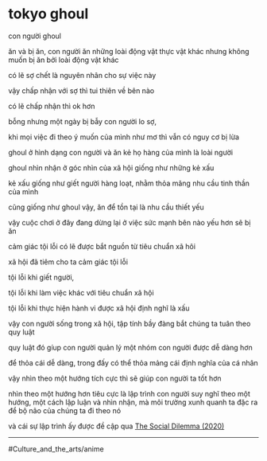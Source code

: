 # tokyo ghoul

con người ghoul

ăn và bị ăn, con người ăn những loài động vật thực vật khác nhưng không muốn bị ăn bởi loài động vật khác

có lẽ sợ chết là nguyên nhân cho sự việc này

vậy chấp nhận với sợ thì tui thiên về bên nào

có lẽ chấp nhận thì ok hơn

bỗng nhưng một ngày bị bẫy con người lo sợ,

khi mọi việc đi theo ý muốn của mình như mơ thì vẫn có nguy cơ bị lừa

ghoul ở hình dạng con người và ăn kẻ họ hàng của mình là loài người

ghoul nhìn nhận ở góc nhìn của xã hội giống như những kẻ xấu

kẻ xấu giống như giết người hàng loạt, nhằm thỏa mãng nhu cầu tinh thần của mình

cũng giống như ghoul vậy, ăn để tồn tại là nhu cầu thiết yếu

vậy cuộc chơi ở đây đang dừng lại ở việc sức mạnh bên nào yếu hơn sẽ bị ăn

cảm giác tội lỗi có lẽ được bắt nguồn từ tiêu chuẩn xã hôi

xã hội đã tiêm cho ta cảm giác tội lỗi

tội lỗi khi giết người,

tội lỗi khi làm việc khác với tiêu chuẩn xã hội

tội lỗi khi thực hiện hành vi được xã hội định nghĩ là xấu

vậy con người sống trong xã hội, tập tính bầy đàng bắt chúng ta tuân theo quy luật

quy luật đó gíup con người quản lý một nhóm con người được dễ dàng hơn

để thỏa cái dễ dàng, trong đấy có thể thỏa mảng cái định nghĩa của cá nhân

vậy nhìn theo một hướng tích cực thì sẽ giúp con người ta tốt hơn

nhìn theo một hướng hơn tiêu cực là lập trình con người suy nghĩ theo một hướng, một cách lập luận và nhìn nhận, mà môi trường xunh quanh ta đặc ra để bộ não của chúng ta đi theo nó

và cái sự lập trình ấy được đề cập qua [The Social Dilemma (2020)](The%20Social%20Dilemma%20(2020).md)

---

#Culture_and_the_arts/anime
